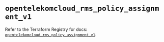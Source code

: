 # `opentelekomcloud_rms_policy_assignment_v1`

Refer to the Terraform Registry for docs: [`opentelekomcloud_rms_policy_assignment_v1`](https://registry.terraform.io/providers/opentelekomcloud/opentelekomcloud/1.36.27/docs/resources/rms_policy_assignment_v1).
